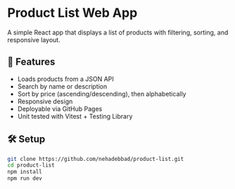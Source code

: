 # Product List Web App

A simple React app that displays a list of products with filtering, sorting, and responsive layout.

## 🚀 Features

- Loads products from a JSON API
- Search by name or description
- Sort by price (ascending/descending), then alphabetically
- Responsive design
- Deployable via GitHub Pages
- Unit tested with Vitest + Testing Library

## 🛠️ Setup

```bash
git clone https://github.com/nehadebbad/product-list.git
cd product-list
npm install
npm run dev
